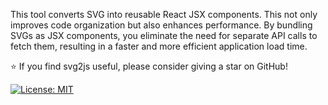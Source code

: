This tool converts SVG into reusable React JSX components. This not only improves code organization but also enhances performance. By bundling SVGs as JSX components, you eliminate the need for separate API calls to fetch them, resulting in a faster and more efficient application load time.

 :star: If you find svg2js useful, please consider giving a star on GitHub!

[![License: MIT](https://img.shields.io/badge/License-MIT-yellow.svg)](LICENSE)
